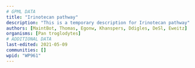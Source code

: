 ```yaml
---
# GPML DATA
title: "Irinotecan pathway"
description: "This is a temporary description for Irinotecan pathway"
authors: [MaintBot, Thomas, Egonw, Khanspers, Ddigles, DeSl, Eweitz]
organisms: [Pan troglodytes]
# ADDITIONAL DATA
last-edited: 2021-05-09
communities: []
wpid: "WP961"
---
```


